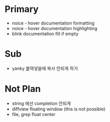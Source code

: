 # Primary

- noice - hover documentation formatting
- noice - hover documentation highlighting
- blink documentation fill if empty

# Sub

- yanky 붙여넣을때 복사 안되게 하기

# Not Plan

- string 에선 completion 안되게 
- diffview floating window (this is not possible)
- file, grep float center
